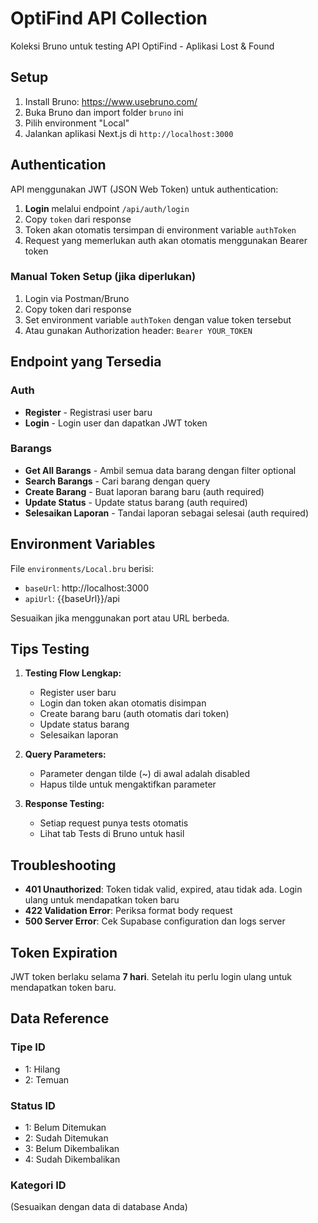 # OptiFind API Collection

Koleksi Bruno untuk testing API OptiFind - Aplikasi Lost & Found

## Setup

1. Install Bruno: https://www.usebruno.com/
2. Buka Bruno dan import folder `bruno` ini
3. Pilih environment "Local" 
4. Jalankan aplikasi Next.js di `http://localhost:3000`

## Authentication

API menggunakan JWT (JSON Web Token) untuk authentication:

1. **Login** melalui endpoint `/api/auth/login`
2. Copy `token` dari response
3. Token akan otomatis tersimpan di environment variable `authToken`
4. Request yang memerlukan auth akan otomatis menggunakan Bearer token

### Manual Token Setup (jika diperlukan)

1. Login via Postman/Bruno
2. Copy token dari response
3. Set environment variable `authToken` dengan value token tersebut
4. Atau gunakan Authorization header: `Bearer YOUR_TOKEN`

## Endpoint yang Tersedia

### Auth
- **Register** - Registrasi user baru
- **Login** - Login user dan dapatkan JWT token

### Barangs
- **Get All Barangs** - Ambil semua data barang dengan filter optional
- **Search Barangs** - Cari barang dengan query
- **Create Barang** - Buat laporan barang baru (auth required)
- **Update Status** - Update status barang (auth required)
- **Selesaikan Laporan** - Tandai laporan sebagai selesai (auth required)

## Environment Variables

File `environments/Local.bru` berisi:
- `baseUrl`: http://localhost:3000
- `apiUrl`: {{baseUrl}}/api

Sesuaikan jika menggunakan port atau URL berbeda.

## Tips Testing

1. **Testing Flow Lengkap:**
   - Register user baru
   - Login dan token akan otomatis disimpan
   - Create barang baru (auth otomatis dari token)
   - Update status barang
   - Selesaikan laporan

2. **Query Parameters:**
   - Parameter dengan tilde (~) di awal adalah disabled
   - Hapus tilde untuk mengaktifkan parameter

3. **Response Testing:**
   - Setiap request punya tests otomatis
   - Lihat tab Tests di Bruno untuk hasil

## Troubleshooting

- **401 Unauthorized**: Token tidak valid, expired, atau tidak ada. Login ulang untuk mendapatkan token baru
- **422 Validation Error**: Periksa format body request
- **500 Server Error**: Cek Supabase configuration dan logs server

## Token Expiration

JWT token berlaku selama **7 hari**. Setelah itu perlu login ulang untuk mendapatkan token baru.

## Data Reference

### Tipe ID
- 1: Hilang
- 2: Temuan

### Status ID
- 1: Belum Ditemukan
- 2: Sudah Ditemukan
- 3: Belum Dikembalikan
- 4: Sudah Dikembalikan

### Kategori ID
(Sesuaikan dengan data di database Anda)
